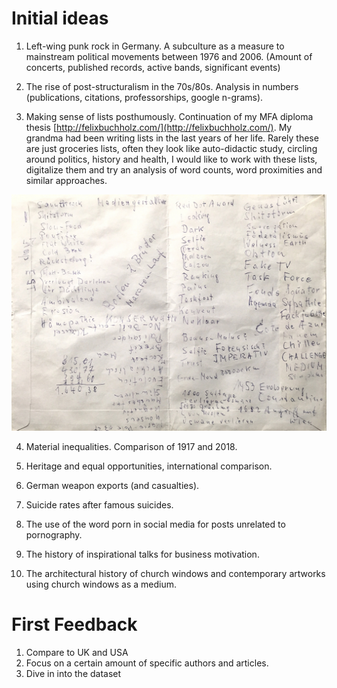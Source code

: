 # Initial ideas

1. Left-wing punk rock in Germany. A subculture as a measure to mainstream political movements between 1976 and 2006. (Amount of concerts, published records, active bands, significant events)

2. The rise of post-structuralism in the 70s/80s. Analysis in numbers (publications, citations, professorships, google n-grams).

3. Making sense of lists posthumously. Continuation of my MFA diploma thesis [http://felixbuchholz.com/](http://felixbuchholz.com/). My grandma had been writing lists in the last years of her life. Rarely these are just groceries lists, often they look like auto-didactic study, circling around politics, history and health, I would like to work with these lists, digitalize them and try an analysis of word counts, word proximities and similar approaches.

![Example list](assets/20180531.jpg)

4. Material inequalities. Comparison of 1917 and 2018.

5. Heritage and equal opportunities, international comparison.

6. German weapon exports (and casualties).

7. Suicide rates after famous suicides.

8. The use of the word porn in social media for posts unrelated to pornography.

9. The history of inspirational talks for business motivation.




10. The architectural history of church windows and contemporary artworks using church windows as a medium.


# First Feedback

1. Compare to UK and USA
2. Focus on a certain amount of specific authors and articles.
3. Dive in into the dataset
